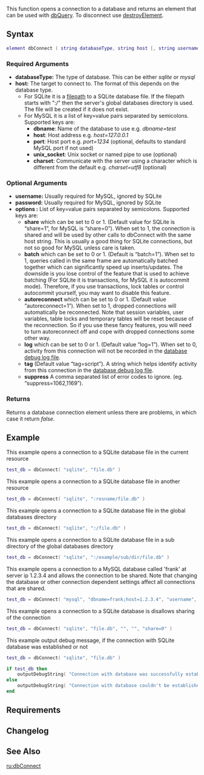 This function opens a connection to a database and returns an element that can be used with [dbQuery](/docs/dbquery.md "wikilink"). To disconnect use [destroyElement](/docs/destroyelement.md "wikilink").

Syntax
------

``` lua
element dbConnect ( string databaseType, string host [, string username = "", string password = "", string options = "" ] )
```

### Required Arguments

-   **databaseType:** The type of database. This can be either *sqlite* or *mysql*
-   **host:** The target to connect to. The format of this depends on the database type.
    -   For SQLite it is a [filepath](/docs/filepath.md "wikilink") to a SQLite database file. If the filepath starts with ":/" then the server's global databases directory is used. The file will be created if it does not exist.
    -   For MySQL it is a list of key=value pairs separated by semicolons. Supported keys are:
        -   **dbname**: Name of the database to use e.g. *dbname=test*
        -   **host**: Host address e.g. *host=127.0.0.1*
        -   **port**: Host port e.g. *port=1234* (optional, defaults to standard MySQL port if not used)
        -   **unix\_socket**: Unix socket or named pipe to use (optional)
        -   **charset**: Communicate with the server using a character which is different from the default e.g. *charset=utf8* (optional)

### Optional Arguments

-   **username:** Usually required for MySQL, ignored by SQLite
-   **password:** Usually required for MySQL, ignored by SQLite
-   **options :** List of key=value pairs separated by semicolons. Supported keys are:
    -   **share** which can be set to 0 or 1. (Default value for SQLite is “share=1”, for MySQL is “share=0”). When set to 1, the connection is shared and will be used by other calls to dbConnect with the same host string. This is usually a good thing for SQLite connections, but not so good for MySQL unless care is taken.
    -   **batch** which can be set to 0 or 1. (Default is “batch=1”). When set to 1, queries called in the same frame are automatically batched together which can significantly speed up inserts/updates. The downside is you lose control of the feature that is used to achieve batching (For SQLite it is transactions, for MySQL it is autocommit mode). Therefore, if you use transactions, lock tables or control autocommit yourself, you may want to disable this feature.
    -   **autoreconnect** which can be set to 0 or 1. (Default value “autoreconnect=1”). When set to 1, dropped connections will automatically be reconnected. Note that session variables, user variables, table locks and temporary tables will be reset because of the reconnection. So if you use these fancy features, you will need to turn autoreconnect off and cope with dropped connections some other way.
    -   **log** which can be set to 0 or 1. (Default value “log=1”). When set to 0, activity from this connection will not be recorded in the [database debug log file](/docs/server_commands#debugdb.md "wikilink").
    -   **tag** (Default value “tag=script”). A string which helps identify activity from this connection in the [database debug log file](/docs/server_commands#debugdb.md "wikilink").
    -   **suppress** A comma separated list of error codes to ignore. (eg. “suppress=1062,1169”).

### Returns

Returns a database connection element unless there are problems, in which case it return *false*.

Example
-------

This example opens a connection to a SQLite database file in the current resource

``` lua
test_db = dbConnect( "sqlite", "file.db" )
```

This example opens a connection to a SQLite database file in another resource

``` lua
test_db = dbConnect( "sqlite", ":resname/file.db" )
```

This example opens a connection to a SQLite database file in the global databases directory

``` lua
test_db = dbConnect( "sqlite", ":/file.db" )
```

This example opens a connection to a SQLite database file in a sub directory of the global databases directory

``` lua
test_db = dbConnect( "sqlite", ":/example/sub/dir/file.db" )
```

This example opens a connection to a MySQL database called 'frank' at server ip 1.2.3.4 and allows the connection to be shared. Note that changing the database or other connection dependent settings affect all connections that are shared.

``` lua
test_db = dbConnect( "mysql", "dbname=frank;host=1.2.3.4", "username", "password", "share=1" )
```

This example opens a connection to a SQLite database is disallows sharing of the connection

``` lua
test_db = dbConnect( "sqlite", "file.db", "", "", "share=0" )
```

This example output debug message, if the connection with SQLite database was established or not

``` lua
test_db = dbConnect( "sqlite", "file.db" )

if test_db then
    outputDebugString( "Connection with database was successfully established." )
else
    outputDebugString( "Connection with database couldn't be established." )
end
```

Requirements
------------

Changelog
---------

See Also
--------

[ru:dbConnect](/docs/ru-dbconnect.md "wikilink")
